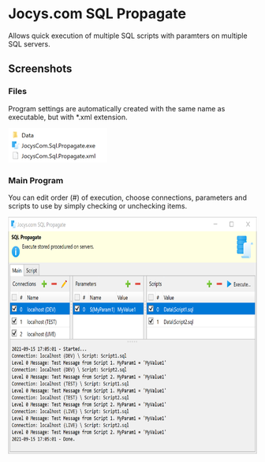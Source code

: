 # Jocys.com SQL Propagate

Allows quick execution of multiple SQL scripts with paramters on multiple SQL servers.

## Screenshots

### Files

Program settings are automatically created with the same name as executable, but with \*.xml extension.

<img alt="Files" src="SqlPropagate/Documents/Images/JocysComSqlPropagate_Files.png" width="200" height="70">

### Main Program

You can edit order (#) of execution, choose connections, parameters and scripts to use by simply checking or unchecking items.

<img alt="Main From" src="SqlPropagate/Documents/Images/JocysComSqlPropagate.png" width="700" height="480">
